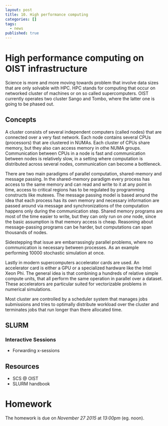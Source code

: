 ```yaml
---
layout: post
title: 10. High performance computing
categories: []
tags:
  - news
published: true
---
```

# High performance computing on OIST infrastructure
Science is more and more moving towards problem that involve data sizes that are only solvable with HPC. HPC stands for computing that occur on networked cluster of machines or on so called supercomputers. OIST currently operates two cluster Sango and Tombo, where the latter one is going to be phased out.

## Concepts
A cluster consists of several independent computers (called nodes) that are connected over a very fast network. Each node contains several CPUs (processors) that are clustered in NUMAs. Each cluster of CPUs share memory, but they also can access memory in othe NUMA groups. Communication between CPUs in a node is fast and communication between nodes is relatively slow, in a setting where computation is distributed across several nodes, communication can become a bottleneck.

There are two main paradigms of parallel computation, shared-memory and message passing. In the shared-memory paradigm every process has access to the same memory and can read and write to it at any point in time, access to critical regions has to be regulated by programming constructs like mutexes. The message passing model is based around the idea that each process has its own memory and necessary information are passed around via message and synchronizations of the computation happens only during the communication step. Shared memory programs are most of the time easier to write, but they can only run on *one* node, since the basic assumption is that memory access is cheap. Reasoning about message-passing programs can be harder, but computations can span thousands of nodes. 

Sidestepping that issue are embarrassingly parallel problems, where no communication is necessary between processes. As an example performing 10000 stochastic simulation at once.

Lastly in modern supercomputers accelerator cards are used. An accelerator card is either a GPU or a specialized hardware like the Intel Xeon Phi. The general idea is that combining a hundreds of relative simple compute units, that all perform the same operation in parallel over a dataset. These accelerators are particular suited for vectorizable problems in numerical simulations.

Most cluster are controlled by a scheduler system that manages jobs submissions and tries to optimally distribute workload over the cluster and terminates jobs that run longer than there allocated time.

## SLURM

### Interactive Sessions

- Forwarding x-sessions

## Resources
- SCS @ OIST
- SLURM handbook

# Homework
The homework is due on *November 27 2015* at *13:00pm* (eg. noon).

